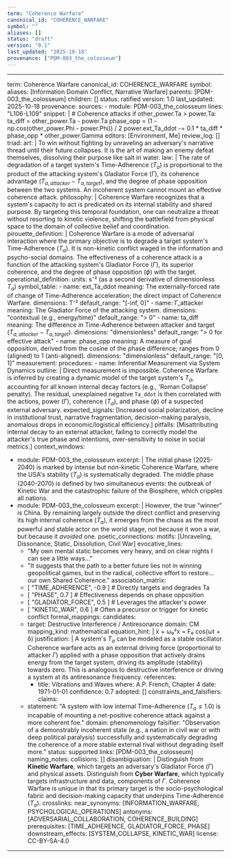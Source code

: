 ```yaml
---
term: "Coherence Warfare"
canonical_id: "COHERENCE_WARFARE"
symbol: ""
aliases: []
status: "draft"
version: "0.1"
last_updated: "2025-10-18"
provenance: ["PDM-003_the_colosseum"]
---
```


---
term: Coherence Warfare
canonical_id: COHERENCE_WARFARE
symbol: 
aliases: [Information Domain Conflict, Narrative Warfare]
parents: [PDM-003_the_colosseum]
children: []
status: ratified
version: 1.0
last_updated: 2025-10-18
provenance:
  sources:
    - module: PDM-003_the_colosseum
      lines: "L106-L109"
      snippet: |
        # Coherence attacks
        if other_power.Ta > power.Ta:
            ta_diff = other_power.Ta - power.Ta
            phase_opp = (1 - np.cos(other_power.Phi - power.Phi)) / 2
            power.ext_Ta_ddot -= 0.1 * ta_diff * phase_opp * other_power.Gamma
  editors: [Environment, Me]
  review_log: []
triad:
  art: |
    To win without fighting by unraveling an adversary's narrative thread until their future collapses. It is the art of making an enemy defeat themselves, dissolving their purpose like salt in water.
  law: |
    The rate of degradation of a target system's Time-Adherence ($T_a$) is proportional to the product of the attacking system's Gladiator Force ($\Gamma$), its coherence advantage ($T_{a,attacker} - T_{a,target}$), and the degree of phase opposition between the two systems. An incoherent system cannot mount an effective coherence attack.
  philosophy: |
    Coherence Warfare recognizes that a system's capacity to act is predicated on its internal stability and shared purpose. By targeting this temporal foundation, one can neutralize a threat without resorting to kinetic violence, shifting the battlefield from physical space to the domain of collective belief and coordination.
pirouette_definition: |
  Coherence Warfare is a mode of adversarial interaction where the primary objective is to degrade a target system's Time-Adherence ($T_a$). It is non-kinetic conflict waged in the information and psycho-social domains. The effectiveness of a coherence attack is a function of the attacking system's Gladiator Force ($\Gamma$), its superior coherence, and the degree of phase opposition ($\phi$) with the target.
operational_definition:
  units: s⁻² (as a second derivative of dimensionless $T_a$)
  symbol_table:
    - name: ext_Ta_ddot
      meaning: The externally-forced rate of change of Time-Adherence acceleration; the direct impact of Coherence Warfare.
      dimensions: T⁻²
      default_range: "[-inf, 0]"
    - name: Γ_attacker
      meaning: The Gladiator Force of the attacking system.
      dimensions: "contextual (e.g., energy/time)"
      default_range: "> 0"
    - name: ta_diff
      meaning: The difference in Time-Adherence between attacker and target ($T_{a,attacker} - T_{a,target}$).
      dimensions: "dimensionless"
      default_range: "> 0 for effective attack"
    - name: phase_opp
      meaning: A measure of goal opposition, derived from the cosine of the phase difference; ranges from 0 (aligned) to 1 (anti-aligned).
      dimensions: "dimensionless"
      default_range: "[0, 1]"
  measurement:
    procedures:
      - name: Inferential Measurement via System Dynamics
        outline: |
          Direct measurement is impossible. Coherence Warfare is inferred by creating a dynamic model of the target system's $T_a$, accounting for all known internal decay factors (e.g., 'Roman Collapse' penalty). The residual, unexplained negative `Ta_ddot` is then correlated with the actions, power ($\Gamma$), coherence ($T_a$), and phase ($\phi$) of a suspected external adversary.
        expected_signals: [Increased social polarization, decline in institutional trust, narrative fragmentation, decision-making paralysis, anomalous drops in economic/logistical efficiency.]
        pitfalls: [Misattributing internal decay to an external attacker, failing to correctly model the attacker's true phase and intentions, over-sensitivity to noise in social metrics.]
context_windows:
  - module: PDM-003_the_colosseum
    excerpt: |
      The initial phase (2025-2040) is marked by intense but non-kinetic Coherence Warfare, where the USA's stability ($T_a$) is systematically degraded. The middle phase (2040-2070) is defined by two simultaneous events: the outbreak of Kinetic War and the catastrophic failure of the Biosphere, which cripples all nations.
  - module: PDM-003_the_colosseum
    excerpt: |
      However, the true "winner" is China. By remaining largely outside the direct conflict and preserving its high internal coherence ($T_a$), it emerges from the chaos as the most powerful and stable actor on the world stage, not because it won a war, but because it *avoided* one.
poetic_connections:
  motifs: [Unraveling, Dissonance, Static, Dissolution, Civil War]
  evocative_lines:
    - "My own mental static becomes very heavy, and on clear nights I can see a little ways..."
    - "It suggests that the path to a better future lies not in winning geopolitical games, but in the radical, collective effort to restore... our own Shared Coherence."
  association_matrix:
    - [ "TIME_ADHERENCE", -0.9 ] # Directly targets and degrades Ta
    - [ "PHASE", 0.7 ] # Effectiveness depends on phase opposition
    - [ "GLADIATOR_FORCE", 0.5 ] # Leverages the attacker's power
    - [ "KINETIC_WAR", 0.6 ] # Often a precursor or trigger for kinetic conflict
formal_mappings:
  candidates:
    - target: Destructive Interference / Antiresonance
      domain: CM
      mapping_kind: mathematical
      equation_hint: |
        ẍ + ω₀²x = F₀ cos(ωt + δ)
      justification: |
        A system's $T_a$ can be modeled as a stable oscillator. Coherence warfare acts as an external driving force (proportional to attacker $\Gamma$) applied with a phase opposition that actively drains energy from the target system, driving its amplitude (stability) towards zero. This is analogous to destructive interference or driving a system at its antiresonance frequency.
      references:
        - title: Vibrations and Waves
          where: A.P. French, Chapter 4
          date: 1971-01-01
      confidence: 0.7
  adopted: []
constraints_and_falsifiers:
  claims:
    - statement: "A system with low internal Time-Adherence ($T_a \le 1.0$) is incapable of mounting a net-positive coherence attack against a more coherent foe."
      domain: phenomenology
      falsifier: "Observation of a demonstrably incoherent state (e.g., a nation in civil war or with deep political paralysis) successfully and systematically degrading the coherence of a more stable external rival without degrading itself more."
      status: supported
      links: [PDM-003_the_colosseum]
naming_notes:
  collisions: []
  disambiguation: |
    Distinguish from **Kinetic Warfare**, which targets an adversary's Gladiator Force ($\Gamma$) and physical assets.
    Distinguish from **Cyber Warfare**, which typically targets infrastructure and data, components of $\Gamma$.
    Coherence Warfare is unique in that its primary target is the socio-psychological fabric and decision-making capacity that underpins Time-Adherence ($T_a$).
crosslinks:
  near_synonyms: [INFORMATION_WARFARE, PSYCHOLOGICAL_OPERATIONS]
  antonyms: [ADVERSARIAL_COLLABORATION, COHERENCE_BUILDING]
  prerequisites: [TIME_ADHERENCE, GLADIATOR_FORCE, PHASE]
  downstream_effects: [SYSTEM_COLLAPSE, KINETIC_WAR]
license: CC-BY-SA-4.0
---